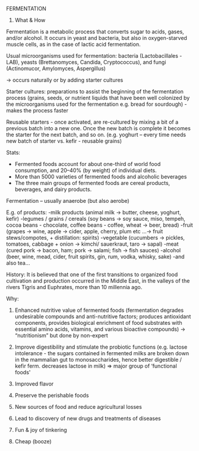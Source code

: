 FERMENTATION

1) What & How

Fermentation is a metabolic process that converts sugar to acids, gases, and/or alcohol. It occurs in yeast and bacteria, 
but also in oxygen-starved muscle cells, as in the case of lactic acid fermentation. 

Usual microorganisms used for fermentation:
bacteria (Lactobacillales - LAB), yeasts (Brettanomyces, Candida, Cryptococcus), and fungi 
(Actinomucor, Amylomyces, Aspergillus)

-> occurs naturally or by adding starter cultures

Starter cultures: 
preparations to assist the beginning of the fermentation process (grains, seeds, or nutrient liquids that have been well
colonized by the microorganisms used for the fermentation e.g. bread  for sourdough)
-makes the process faster

Reusable starters - once activated, are re-cultured by mixing a bit of a previous batch into a new one. 
Once the new batch is complete it becomes the starter for the next batch, and so on. 
(e.g. yoghurt – every time needs new batch of starter vs. kefir - reusable grains)


Stats:
- Fermented foods account for about one-third of world food consumption, and 20–40% (by weight) of individual diets.
- More than 5000 varieties of fermented foods and alcoholic beverages
- The three main groups of fermented foods are cereal products, beverages, and dairy products.

Fermentation – usually anaerobe (but also aerobe)

E.g. of products:
-milk products (animal milk -> butter, cheese, yoghurt, kefir)
-legumes / grains / cereals (soy beans -> soy sauce, miso, tempeh, cocoa beans - chocolate, coffee beans - coffee, wheat -> beer, bread)
-fruit (grapes -> wine, apple -> cider, apple, cherry, plum etc …-> fruit stews/compotes, + distillation: spirits)
-vegetable (cucumbers -> pickles, tomatoes, cabbage + onion -> kimchi/ sauerkraut, taro -> sapal)
-meat (cured pork -> bacon, ham; pork -> salami; fish -> fish sauces)
-alcohol (beer, wine, mead, cider, fruit spirits, gin, rum, vodka, whisky, sake)
-and also tea...

History: 
It is believed that one of the first transitions to organized food cultivation and production occurred in the Middle East,
in the valleys of the rivers Tigris and Euphrates, more than 10 millennia ago.

Why:
1. Enhanced nutritive value of fermented foods (fermentation degrades undesirable compounds and anti-nutritive factors; 
produces antioxidant components, provides biological enrichment of food substrates with essential amino acids, vitamins, 
and various bioactive compounds) -> “nutritionism” but done by non-expert

2. Improve digestibility and stimulate the probiotic functions (e.g. lactose intolerance - the sugars contained in fermented 
milks are broken down in the mammalian gut to monosaccharides, hence better digestible / kefir ferm. decreases lactose in milk)
=> major group of ‘functional foods'

3. Improved flavor
4. Preserve the perishable foods
5. New sources of food and reduce agricultural losses
6. Lead to discovery of new drugs and treatments of diseases
7. Fun & joy of tinkering
8. Cheap (booze)
